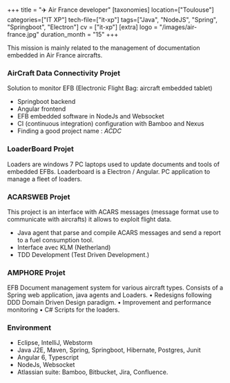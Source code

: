 +++
title = "✈️ Air France developer"
[taxonomies]
location=["Toulouse"]
categories=["IT XP"]
tech-file=["it-xp"]
tags=["Java", "NodeJS", "Spring", "Springboot", "Electron"]
cv = ["it-xp"]
[extra]
logo = "/images/air-france.jpg"
duration_month = "15"
+++

This mission is mainly related to the management of documentation embedded in Air France aircrafts.

<!-- more -->

### AirCraft Data Connectivity Projet

Solution to monitor EFB (Electronic Flight Bag: aircraft embedded tablet)

- Springboot backend
- Angular frontend
- EFB embedded software in NodeJs and Websocket
- CI (continuous integration) configuration with Bamboo and Nexus
- Finding a good project name : _ACDC_

### LoaderBoard Projet

Loaders are windows 7 PC laptops used to update documents and tools of embedded EFBs. Loaderboard is a Electron / Angular. PC application to manage a fleet of loaders.

### ACARSWEB Projet

This project is an interface with ACARS messages (message format use to communicate with aircrafts) it allows to exploit flight data.

- Java agent that parse and compile ACARS messages and send a report to a fuel consumption tool.
- Interface avec KLM (Netherland)
- TDD Development (Test Driven Development.)

### AMPHORE Projet

EFB Document management system for various aircraft types. Consists of a Spring web application, java agents and Loaders.
• Redesigns following DDD Domain Driven Design paradigm.
• Improvement and performance monitoring
• C# Scripts for the loaders.

### Environment

- Eclipse, IntelliJ, Webstorm
- Java J2E, Maven, Spring, Springboot, Hibernate, Postgres, Junit
- Angular 6, Typescript
- NodeJs, Websocket
- Atlassian suite: Bamboo, Bitbucket, Jira, Confluence.
